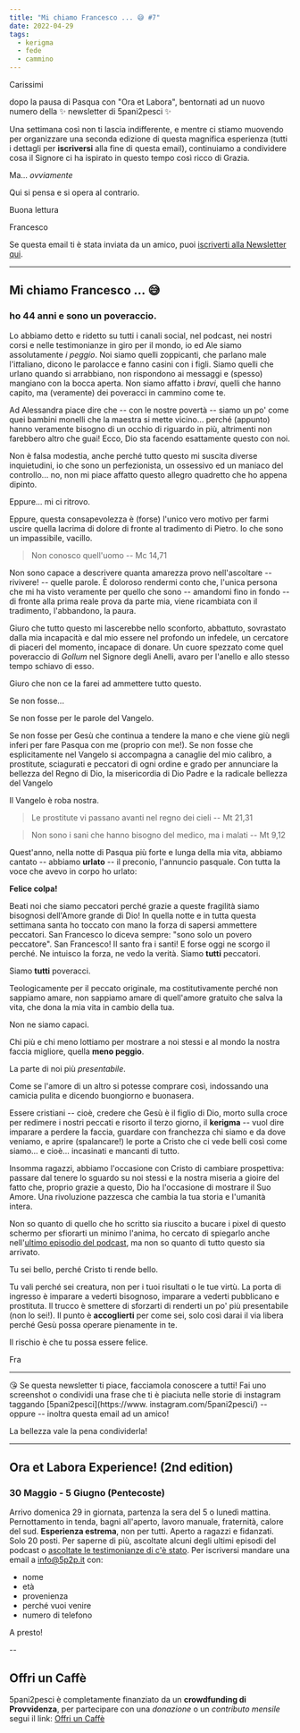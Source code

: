 ```yaml
---
title: "Mi chiamo Francesco ... 😅 #7"
date: 2022-04-29
tags: 
  - kerigma
  - fede
  - cammino
---
```

Carissimi

dopo la pausa di Pasqua con "Ora et Labora", bentornati ad un nuovo numero della ✨ newsletter di 5pani2pesci ✨ 

Una settimana così non ti lascia indifferente, e mentre ci stiamo muovendo per organizzare una seconda edizione di questa magnifica esperienza (tutti i dettagli per **iscriversi** alla fine di questa email), continuiamo a condividere cosa il Signore ci ha ispirato in questo tempo così ricco di Grazia.

Ma... *ovviamente*

Qui si pensa e si opera al contrario.

Buona lettura
 
Francesco

Se questa email ti è stata inviata da un amico, puoi [iscriverti  alla Newsletter qui](https://5p2p.it).

---

## Mi chiamo Francesco ... 😅
### ho 44 anni e sono un poveraccio.

Lo abbiamo detto e ridetto su tutti i canali social, nel podcast, nei nostri corsi e nelle testimonianze in giro per il mondo, io ed Ale siamo assolutamente *i peggio*. Noi siamo quelli zoppicanti, che parlano male l'i*tt*aliano, dicono le parolacce e fanno casini con i figli. Siamo quelli che urlano quando si arrabbiano, non rispondono ai messaggi e (spesso) mangiano con la bocca aperta. Non siamo affatto i *bravi*, quelli che hanno capito, ma (veramente) dei poveracci in cammino come te.

Ad Alessandra piace dire che -- con le nostre povertà -- siamo un po' come quei bambini monelli che la maestra si mette vicino... perché (appunto) hanno veramente bisogno di un occhio di riguardo in più, altrimenti non farebbero altro che guai! Ecco, Dio sta facendo esattamente questo con noi.

Non è falsa modestia, anche perché tutto questo mi suscita diverse inquietudini, io che sono un perfezionista, un ossessivo ed un maniaco del controllo... no, non mi piace affatto questo allegro quadretto che ho appena dipinto. 

Eppure... mi ci ritrovo.

Eppure, questa consapevolezza è (forse) l'unico vero motivo per farmi uscire quella lacrima di dolore di fronte al tradimento di Pietro. Io che sono un impassibile, vacillo.

> Non conosco quell'uomo -- Mc 14,71

Non sono capace a descrivere quanta amarezza provo nell'ascoltare -- rivivere! -- quelle parole. È doloroso rendermi conto che, l'unica persona che mi ha visto veramente per quello che sono -- amandomi fino in fondo -- di fronte alla prima reale prova da parte mia, viene ricambiata con il tradimento, l'abbandono, la paura.

Giuro che tutto questo mi lascerebbe nello sconforto, abbattuto, sovrastato dalla mia incapacità e dal mio essere nel profondo un infedele, un cercatore di piaceri del momento, incapace di donare. Un cuore spezzato  come quel poveraccio di *Gollum* nel Signore degli Anelli, avaro per l'anello e allo stesso tempo schiavo di esso.

Giuro che non ce la farei ad ammettere tutto questo.

Se non fosse...

Se non fosse per le parole del Vangelo. 

Se non fosse per Gesù che continua a tendere la mano e che viene giù negli inferi per fare Pasqua con me (proprio con me!). Se non fosse che esplicitamente nel Vangelo si accompagna a canaglie del mio calibro, a prostitute, sciagurati e peccatori di ogni ordine e grado per annunciare la bellezza del Regno di Dio, la misericordia di Dio Padre e la radicale bellezza del Vangelo

Il Vangelo è roba nostra.

> Le prostitute vi passano avanti nel regno dei cieli -- Mt 21,31

> Non sono i sani che hanno bisogno del medico, ma i malati -- Mt 9,12

Quest'anno, nella notte di Pasqua più forte e lunga della mia vita, abbiamo cantato -- abbiamo **urlato** -- il preconio, l'annuncio pasquale. Con tutta la voce che avevo in corpo ho urlato:

**Felice colpa!**

Beati noi che siamo peccatori perché grazie a queste fragilità siamo bisognosi dell'Amore grande di Dio! In quella notte e in tutta questa settimana santa ho toccato con mano la forza di sapersi ammettere peccatori. San Francesco lo diceva sempre: "sono solo un povero peccatore". San Francesco! Il santo fra i santi! E forse oggi ne scorgo il perché. Ne intuisco la forza, ne vedo la verità. Siamo **tutti** peccatori.

Siamo **tutti** poveracci.

Teologicamente per il peccato originale, ma costitutivamente perché non sappiamo amare, non sappiamo amare di quell'amore gratuito che salva la vita, che dona la mia vita in cambio della tua.

Non ne siamo capaci.

Chi più e chi meno lottiamo per mostrare a noi stessi e al mondo la nostra faccia migliore, quella **meno peggio**.

La parte di noi più *presentabile*.

Come se l'amore di un altro si potesse comprare così, indossando una camicia pulita e dicendo buongiorno e buonasera.

Essere cristiani -- cioè, credere che Gesù è il figlio di Dio, morto sulla croce per redimere i nostri peccati e risorto il terzo giorno, il **kerigma** -- vuol dire imparare a perdere la faccia, guardare con franchezza chi siamo e da dove veniamo, e aprire (spalancare!) le porte a Cristo che ci vede belli così come siamo... e cioè... incasinati e mancanti di tutto.

Insomma ragazzi, abbiamo l'occasione con Cristo di cambiare prospettiva: passare dal tenere lo sguardo su noi stessi e la nostra miseria a gioire del fatto che, proprio grazie a questo, Dio ha l'occasione di mostrare il Suo Amore. Una rivoluzione pazzesca che cambia la tua storia e l'umanità intera.   

Non so quanto di quello che ho scritto sia riuscito a bucare i pixel di questo schermo per sfiorarti un minimo l'anima, ho cercato di spiegarlo anche nell'[ultimo episodio del podcast](https://5p2p.buzzsprout.com/1674844/10491929-il-fallimento-e-la-radice-della-tua-santita-cioe-fare-veramente-pasqua-ora-et-labora-futuri), ma non so quanto di tutto questo sia arrivato.

Tu sei bello, perché Cristo ti rende bello. 

Tu vali perché sei creatura, non per i tuoi risultati o le tue virtù. La porta di ingresso è imparare a vederti bisognoso, imparare a vederti pubblicano e prostituta. Il trucco è smettere di sforzarti di renderti un po' più presentabile (non lo sei!). Il punto è **accoglierti** per come sei, solo così darai il via libera perché Gesù possa operare pienamente in te.

Il rischio è che tu possa essere felice.

Fra

---

😘 Se questa newsletter ti piace, facciamola conoscere a tutti! Fai uno screenshot o condividi una frase che ti è piaciuta nelle storie di instagram taggando [5pani2pesci](https://www.    instagram.com/5pani2pesci/) -- oppure -- inoltra questa email ad  un amico! 

La bellezza vale la pena condividerla!

---

## Ora et Labora Experience! (2nd edition)
### 30 Maggio - 5 Giugno (Pentecoste)

Arrivo domenica 29 in giornata, partenza la sera del 5 o lunedì mattina. Pernottamento in tenda, bagni all'aperto, lavoro manuale, fraternità, calore del sud. **Esperienza estrema**, non per tutti. Aperto a ragazzi e fidanzati. Solo 20 posti. Per saperne di più, ascoltate alcuni degli ultimi episodi del podcast o [ascoltate le testimonianze di c'è stato](https://5p2p.buzzsprout.com/1674844/10454056-non-vedere-l-ora-et-labora-gratefulexperiencccce). Per iscriversi mandare una email a <info@5p2p.it> con:

- nome
- età
- provenienza
- perché vuoi venire
- numero di telefono

A presto!

--

## Offri un Caffè

5pani2pesci è completamente finanziato da un **crowdfunding di Provvidenza**, per partecipare con una *donazione* o un *contributo mensile* segui il link: [Offri un Caffè](https://bit.ly/offri-un-caffe)
